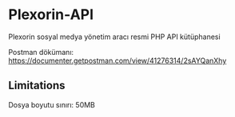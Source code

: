 # Plexorin-API
Plexorin sosyal medya yönetim aracı resmi PHP API kütüphanesi

Postman dökümanı: https://documenter.getpostman.com/view/41276314/2sAYQanXhy

## Limitations
Dosya boyutu sınırı: 50MB
